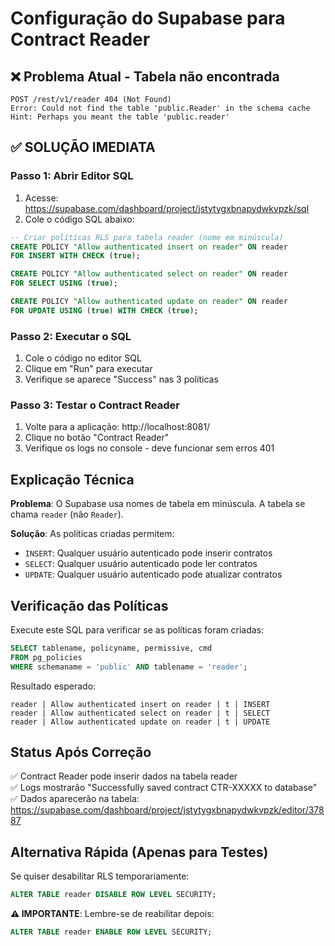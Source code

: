 # Configuração do Supabase para Contract Reader

## ❌ Problema Atual - Tabela não encontrada
```
POST /rest/v1/reader 404 (Not Found)
Error: Could not find the table 'public.Reader' in the schema cache
Hint: Perhaps you meant the table 'public.reader'
```

## ✅ SOLUÇÃO IMEDIATA

### Passo 1: Abrir Editor SQL
1. Acesse: https://supabase.com/dashboard/project/jstytygxbnapydwkvpzk/sql
2. Cole o código SQL abaixo:

```sql
-- Criar políticas RLS para tabela reader (nome em minúscula)
CREATE POLICY "Allow authenticated insert on reader" ON reader
FOR INSERT WITH CHECK (true);

CREATE POLICY "Allow authenticated select on reader" ON reader  
FOR SELECT USING (true);

CREATE POLICY "Allow authenticated update on reader" ON reader
FOR UPDATE USING (true) WITH CHECK (true);
```

### Passo 2: Executar o SQL
1. Cole o código no editor SQL
2. Clique em "Run" para executar
3. Verifique se aparece "Success" nas 3 políticas

### Passo 3: Testar o Contract Reader  
1. Volte para a aplicação: http://localhost:8081/
2. Clique no botão "Contract Reader"
3. Verifique os logs no console - deve funcionar sem erros 401

## Explicação Técnica

**Problema**: O Supabase usa nomes de tabela em minúscula. A tabela se chama `reader` (não `Reader`).

**Solução**: As políticas criadas permitem:
- `INSERT`: Qualquer usuário autenticado pode inserir contratos
- `SELECT`: Qualquer usuário autenticado pode ler contratos  
- `UPDATE`: Qualquer usuário autenticado pode atualizar contratos

## Verificação das Políticas

Execute este SQL para verificar se as políticas foram criadas:

```sql
SELECT tablename, policyname, permissive, cmd 
FROM pg_policies 
WHERE schemaname = 'public' AND tablename = 'reader';
```

Resultado esperado:
```
reader | Allow authenticated insert on reader | t | INSERT
reader | Allow authenticated select on reader | t | SELECT  
reader | Allow authenticated update on reader | t | UPDATE
```

## Status Após Correção

✅ Contract Reader pode inserir dados na tabela reader  
✅ Logs mostrarão "Successfully saved contract CTR-XXXXX to database"  
✅ Dados aparecerão na tabela: https://supabase.com/dashboard/project/jstytygxbnapydwkvpzk/editor/37887  

## Alternativa Rápida (Apenas para Testes)

Se quiser desabilitar RLS temporariamente:

```sql
ALTER TABLE reader DISABLE ROW LEVEL SECURITY;
```

**⚠️ IMPORTANTE**: Lembre-se de reabilitar depois:
```sql  
ALTER TABLE reader ENABLE ROW LEVEL SECURITY;
```